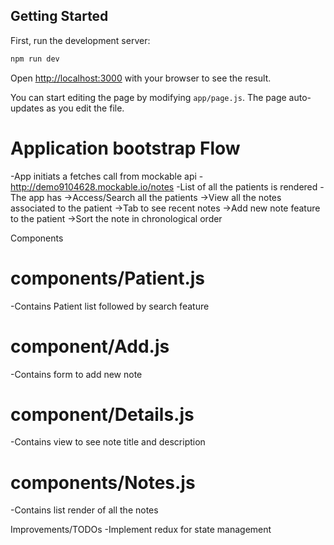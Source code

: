 ## Getting Started
First, run the development server:
```bash
npm run dev
```

Open [http://localhost:3000](http://localhost:3000) with your browser to see the result.

You can start editing the page by modifying `app/page.js`. The page auto-updates as you edit the file.

# Application bootstrap Flow
-App initiats a fetches call from mockable api - http://demo9104628.mockable.io/notes
-List of all the patients is rendered
-The app has
->Access/Search all the patients
->View all the notes associated to the patient
->Tab to see recent notes
->Add new note feature to the patient
->Sort the note in chronological order


Components
# components/Patient.js
-Contains Patient list followed by search feature
# component/Add.js
-Contains form to add new note
# component/Details.js
-Contains view to see note title and description
# components/Notes.js
-Contains list render of all the notes

Improvements/TODOs
-Implement redux for state management
